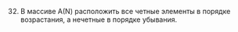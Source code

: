 32. В массиве А(N) расположить все четные элементы в порядке возрастания, а нечетные в порядке убывания.  
